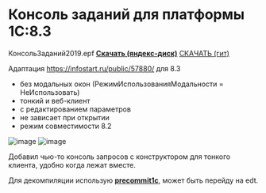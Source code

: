 # Консоль заданий для платформы 1С:8.3 

КонсольЗаданий2019.epf __[Скачать (яндекс-диск)](https://yadi.sk/d/NaUFkD7DRy5RBg)__ [СКАЧАТЬ (гит)](https://github.com/kuzyara/JobsConsole2019.epf/raw/master/%D0%9A%D0%BE%D0%BD%D1%81%D0%BE%D0%BB%D1%8C%D0%97%D0%B0%D0%B4%D0%B0%D0%BD%D0%B8%D0%B92019.epf)

Адаптация https://infostart.ru/public/57880/ для 8.3 
* без модальных окон (РежимИспользованияМодальности = НеИспользовать)
* тонкий и веб-клиент
* с редактированием параметров
* не зависает при открытии
* режим совместимости 8.2

![image](https://user-images.githubusercontent.com/2604430/45483322-d3aca400-b77a-11e8-83be-dfdfb87891e9.png)
![image](https://user-images.githubusercontent.com/2604430/45608240-00fb9980-ba7c-11e8-979b-5e3b40f91e04.png)

Добавил чью-то консоль запросов с конструктором для тонкого клиента, удобно когда лежат вместе.

Для декомпиляции использую __[precommit1c](https://github.com/xDrivenDevelopment/precommit1c)__, может быть перейду на edt.
